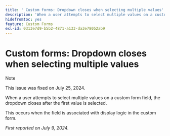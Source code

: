 ```yaml
---
title: ' Custom forms: Dropdown closes when selecting multiple values'
description: 'When a user attempts to select multiple values on a custom form field, the dropdown closes after the first value is selected. '
hidefromtoc: yes
feature: Custom Forms
exl-id: 0313e7d9-b5b2-4871-a133-da3e78052ab9
---
```

# Custom forms: Dropdown closes when selecting multiple values

>[!NOTE]
>
>This issue was fixed on July 25, 2024.

When a user attempts to select multiple values on a custom form field, the dropdown closes after the first value is selected. 

This occurs when the field is associated with display logic in the custom form.

_First reported on July 9, 2024._
